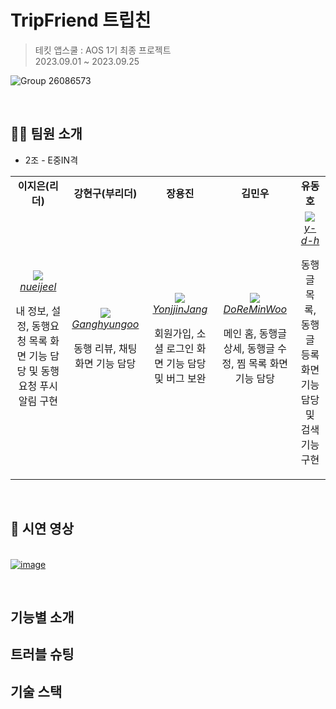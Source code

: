 # TripFriend 트립친
>테킷 앱스쿨 : AOS 1기 최종 프로젝트<br/>
>2023.09.01 ~ 2023.09.25

![Group 26086573](https://github.com/APPSCHOOL2-Android/FinalProject-TripFriend/assets/106245278/75c6c0b4-c669-45ac-95cd-d286c5895dce)

<br/>

## 👩‍💻 팀원 소개
- 2조 - E중IN격
<table>
    <tr align="center">
        <td><B>이지은(리더)<B></td>
        <td><B>강현구(부리더)<B></td>
        <td><B>장용진<B></td>
        <td><B>김민우<B></td>
        <td><B>유동호<B></td>  
    </tr>
    <tr align="center">
        <td>
          <img src="https://github.com/nueijeel.png?size=120">
            <br>
            <a href="https://github.com/nueijeel"><I>nueijeel</I></a>
            <br>
            <p>내 정보, 설정, 동행요청 목록 화면 기능 담당 및 동행요청 푸시알림 구현</p>
        </td>
        <td>
            <img src="https://github.com/Ganghyungoo.png?size=120">
            <br>
            <a href="https://github.com/Ganghyungoo"><I>Ganghyungoo</I></a>
            <br>
            <p>동행 리뷰, 채팅 화면 기능 담당</p>
        </td>
        <td>
            <img src="https://github.com/YonjjinJang.png?size=120">
            <br>
            <a href="https://github.com/YonjjinJang"><I>YonjjinJang</I></a>
            <br>
            <p>회원가입, 소셜 로그인 화면 기능 담당 및 버그 보완</p>
        </td>
        <td>
            <img src="https://github.com/DoReMinWoo.png?size=120">
            <br>
            <a href="https://github.com/DoReMinWoo"><I>DoReMinWoo</I></a>
            <br>
            <p>메인 홈, 동행글 상세, 동행글 수정, 찜 목록 화면 기능 담당</p>
        </td>
        <td>
            <img src="https://picsum.photos/120/120">
            <br>
            <a href="https://github.com/y-d-h"><I>y-d-h</I></a>
            <br>
            <p>동행글 목록, 동행글 등록 화면 기능 담당 및 검색 기능 구현</p>
        </td>
    </tr>
</table>

<br/>

## 👀 시연 영상
<br>[![image](https://github.com/APPSCHOOL2-Android/FinalProject-TripFriend/assets/106245278/30c87c50-dac4-43de-ba0c-55338f0e7985)](https://youtu.be/JOU5Lf0hqXs)

<br/>

## 기능별 소개


## 트러블 슈팅


## 기술 스택

